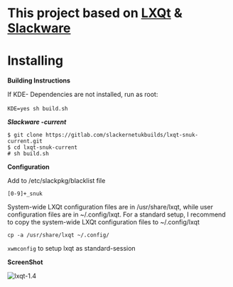 # This project based on [LXQt](https://github.com/lxqt) &  [Slackware](http://www.slackware.com/) 

# Installing


**Building Instructions**

If KDE- Dependencies are not installed, run as root:<br><br>
`KDE=yes sh build.sh`

**_Slackware -current_**


```
$ git clone https://gitlab.com/slackernetukbuilds/lxqt-snuk-current.git 
$ cd lxqt-snuk-current 
# sh build.sh
```



**Configuration**

Add to /etc/slackpkg/blacklist file

`[0-9]+_snuk`

System-wide LXQt configuration files are in /usr/share/lxqt, while user configuration files are in ~/.config/lxqt.
For a standard setup, I recommend to copy the system-wide LXQt configuration files to ~/.config/lxqt

`cp -a /usr/share/lxqt ~/.config/`


`xwmconfig` to setup lxqt as standard-session



**ScreenShot**

![lxqt-1.4](/uploads/87c91c9bbe094cf9a1662be6ca183380/lxqt-1.4.png)
